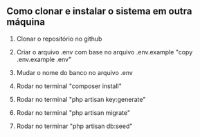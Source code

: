 ## Como clonar e instalar o sistema em outra máquina

1) Clonar o repositório no github

2) Criar o arquivo .env com base no arquivo .env.example "copy .env.example .env"

3) Mudar o nome do banco no arquivo .env

4) Rodar no terminal "composer install"

5) Rodar no terminal "php artisan key:generate"

6) Rodar no terminal "php artisan migrate"

7) Rodar no terminar "php artisan db:seed"
